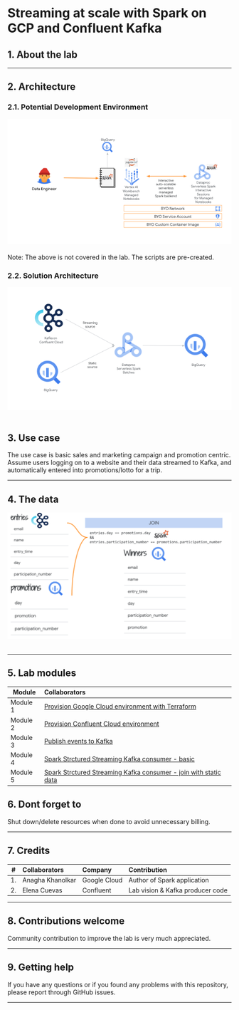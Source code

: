 # Streaming at scale with Spark on GCP and Confluent Kafka

## 1. About the lab

<hr>

## 2. Architecture

### 2.1. Potential Development Environment

![LP](00-images/LP-Dev.png) 
<br><br>
Note: The above is not covered in the lab. The scripts are pre-created.

### 2.2. Solution Architecture

![LP](00-images/M5-00.png) 
<br><br>

## 3. Use case

The use case is basic sales and marketing campaign and promotion centric. Assume users logging on to a website and their data streamed to Kafka, and automatically entered into  promotions/lotto for a trip. 

<hr>

## 4. The data


![LP](00-images/LP-data.png) 
<br><br>

<hr>

## 5. Lab modules

| Module| Collaborators | 
| -- | :--- | 
| Module 1 | [Provision Google Cloud environment with Terraform](04-lab-guide/M1-gcp-setup.md) | 
| Module 2 | [Provision Confluent Cloud environment](04-lab-guide/M2-confluent-kafka-setup.md) |
| Module 3 | [Publish events to Kafka](04-lab-guide/M3-produce-messages.md) |
| Module 4 | [Spark Strctured Streaming Kafka consumer - basic](04-lab-guide/M4-stream-sink-bq.md) |
| Module 5 | [Spark Strctured Streaming Kafka  consumer - join with static data](04-lab-guide/M5-stream-join-sink-bq.md) |

## 6. Dont forget to 
Shut down/delete resources when done to avoid unnecessary billing.

<hr>

## 7. Credits
| # | Collaborators | Company  | Contribution  | 
| -- | :--- | :--- | :--- |
| 1. | Anagha Khanolkar | Google Cloud | Author of Spark application |
| 2. | Elena Cuevas | Confluent  | Lab vision & Kafka producer code |

<hr>

## 8. Contributions welcome
Community contribution to improve the lab is very much appreciated. <br>

<hr>

## 9. Getting help
If you have any questions or if you found any problems with this repository, please report through GitHub issues.

<hr>

